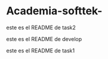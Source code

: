 # Academia-softtek-
  



este es el README de task2

este es el README de develop 
  

este es el README de task1 

 


